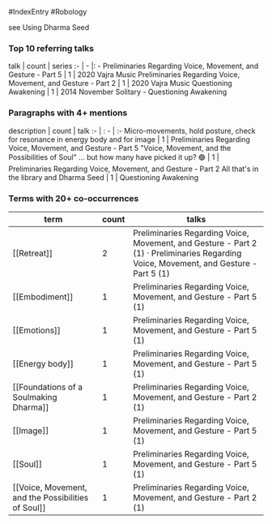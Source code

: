 #IndexEntry #Robology

see <a data-href="Using Dharma Seed" class="internal-link">Using Dharma Seed</a>

### Top 10 referring talks
talk | count | series
:- | - |: -
<a data-href="Preliminaries Regarding Voice, Movement, and Gesture - Part 5" class="internal-link">Preliminaries Regarding Voice, Movement, and Gesture - Part 5</a> | 1 | <a data-href="2020 Vajra Music" class="internal-link">2020 Vajra Music</a>
<a data-href="Preliminaries Regarding Voice, Movement, and Gesture - Part 2" class="internal-link">Preliminaries Regarding Voice, Movement, and Gesture - Part 2</a> | 1 | <a data-href="2020 Vajra Music" class="internal-link">2020 Vajra Music</a>
<a data-href="Questioning Awakening" class="internal-link">Questioning Awakening</a> | 1 | <a data-href="2014 November Solitary - Questioning Awakening" class="internal-link">2014 November Solitary - Questioning Awakening</a>

### Paragraphs with 4+ mentions
description | count | talk
:- | : - | :-
<a aria-label-position="top" aria-label="Preliminaries Regarding Voice, Movement, and Gesture - Part 5 > Micro-movements hold posture check for resonance in energy body and for image" data-href="Preliminaries Regarding Voice, Movement, and Gesture - Part 5#Micro-movements hold posture check for resonance in energy body and for image" class="internal-link">Micro-movements, hold posture, check for resonance in energy body and for image</a> | 1 | <a data-href="Preliminaries Regarding Voice, Movement, and Gesture - Part 5" class="internal-link">Preliminaries Regarding Voice, Movement, and Gesture - Part 5</a>
<a aria-label-position="top" aria-label="Preliminaries Regarding Voice, Movement, and Gesture - Part 2 > Voice Movement and the Possibilities of Soul but how many have picked it up 🟢" data-href="Preliminaries Regarding Voice, Movement, and Gesture - Part 2#Voice Movement and the Possibilities of Soul but how many have picked it up 🟢" class="internal-link">&quot;Voice, Movement, and the Possibilities of Soul&quot; ... but how many have picked it up? 🟢</a> | 1 | <a data-href="Preliminaries Regarding Voice, Movement, and Gesture - Part 2" class="internal-link">Preliminaries Regarding Voice, Movement, and Gesture - Part 2</a>
<a aria-label-position="top" aria-label="Questioning Awakening > All thats in the library and Dharma Seed" data-href="Questioning Awakening#All that's in the library and Dharma Seed" class="internal-link">All that&#x27;s in the library and Dharma Seed</a> | 1 | <a data-href="Questioning Awakening" class="internal-link">Questioning Awakening</a>

### Terms with 20+ co-occurrences
term | count | talks
-|-|-
[[Retreat]] | 2 | <span class="counts"><a data-href="Preliminaries Regarding Voice, Movement, and Gesture - Part 2" class="internal-link">Preliminaries Regarding Voice, Movement, and Gesture - Part 2</a> (1) · <a data-href="Preliminaries Regarding Voice, Movement, and Gesture - Part 5" class="internal-link">Preliminaries Regarding Voice, Movement, and Gesture - Part 5</a> (1)</span> 
[[Embodiment]] | 1 | <span class="counts"><a data-href="Preliminaries Regarding Voice, Movement, and Gesture - Part 5" class="internal-link">Preliminaries Regarding Voice, Movement, and Gesture - Part 5</a> (1)</span> 
[[Emotions]] | 1 | <span class="counts"><a data-href="Preliminaries Regarding Voice, Movement, and Gesture - Part 5" class="internal-link">Preliminaries Regarding Voice, Movement, and Gesture - Part 5</a> (1)</span> 
[[Energy body]] | 1 | <span class="counts"><a data-href="Preliminaries Regarding Voice, Movement, and Gesture - Part 5" class="internal-link">Preliminaries Regarding Voice, Movement, and Gesture - Part 5</a> (1)</span> 
[[Foundations of a Soulmaking Dharma]] | 1 | <span class="counts"><a data-href="Preliminaries Regarding Voice, Movement, and Gesture - Part 2" class="internal-link">Preliminaries Regarding Voice, Movement, and Gesture - Part 2</a> (1)</span> 
[[Image]] | 1 | <span class="counts"><a data-href="Preliminaries Regarding Voice, Movement, and Gesture - Part 5" class="internal-link">Preliminaries Regarding Voice, Movement, and Gesture - Part 5</a> (1)</span> 
[[Soul]] | 1 | <span class="counts"><a data-href="Preliminaries Regarding Voice, Movement, and Gesture - Part 5" class="internal-link">Preliminaries Regarding Voice, Movement, and Gesture - Part 5</a> (1)</span> 
[[Voice, Movement, and the Possibilities of Soul]] | 1 | <span class="counts"><a data-href="Preliminaries Regarding Voice, Movement, and Gesture - Part 2" class="internal-link">Preliminaries Regarding Voice, Movement, and Gesture - Part 2</a> (1)</span> 

